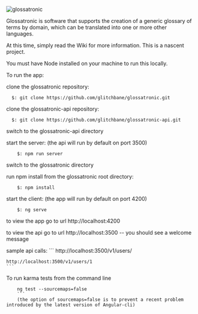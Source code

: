 ![glossatronic](https://materialthoughts.files.wordpress.com/2017/09/glossatronic-logo.png)

Glossatronic is software that supports the creation of a generic glossary of terms by domain, which can be translated into one or more other languages.

At this time, simply read the Wiki for more information.  This is a nascent project.

You must have Node installed on your machine to run this locally.

To run the app:

clone the glossatronic repository:
```
  $: git clone https://github.com/glitchbane/glossatronic.git
```
clone the glossatronic-api repository:
```
  $: git clone https://github.com/glitchbane/glossatronic-api.git
```
switch to the glossatronic-api  directory

  start the server:  (the api will run by default on port 3500)
```
    $: npm run server
```
switch to the glossatronic directory

  run npm install from the glossatronic root directory:
```
    $: npm install
```
  start the client:  (the app will run by default on port 4200)
```
    $: ng serve
```

to view the app go to url http://localhost:4200

to view the api go to url http://localhost:3500 -- you should see a welcome message

   sample api calls:
    ```
    http://localhost:3500/v1/users/

    http://localhost:3500/v1/users/1
    ```


To run karma tests from the command line
```
    ng test --sourcemaps=false
    ```
    (the option of sourcemaps=false is to prevent a recent problem introduced by the latest version of Angular-cli)





